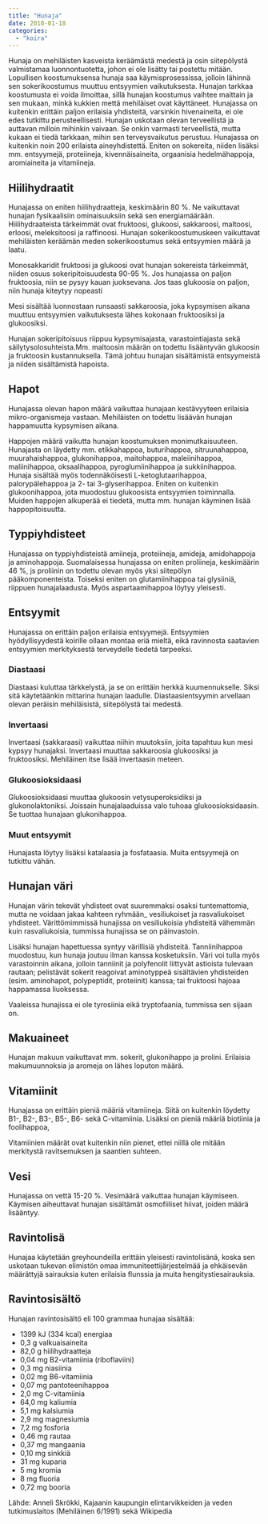 ```yaml
---
title: "Hunaja"
date: 2010-01-18
categories: 
  - "koira"
---
```


Hunaja on mehiläisten kasveista keräämästä medestä ja osin siitepölystä valmistamaa luonnontuotetta, johon ei ole lisätty tai postettu mitään. Lopullisen koostumuksensa hunaja saa käymisprosessissa, jolloin lähinnä sen sokerikoostumus muuttuu entsyymien vaikutuksesta. Hunajan tarkkaa koostumusta ei voida ilmoittaa, sillä hunajan koostumus vaihtee maittain ja sen mukaan, minkä kukkien mettä mehiläiset ovat käyttäneet. Hunajassa on kuitenkin erittäin paljon erilaisia yhdisteitä, varsinkin hivenaineita, ei ole edes tutkittu perusteellisesti. Hunajan uskotaan olevan terveellistä ja auttavan milloin mihinkin vaivaan. Se onkin varmasti terveellistä, mutta kukaan ei tiedä tarkkaan, mihin sen terveysvaikutus perustuu. Hunajassa on kuitenkin noin 200 erilaista aineyhdistettä. Eniten on sokereita, niiden lisäksi mm. entsyymejä, proteiineja, kivennäisaineita, orgaanisia hedelmähappoja, aromiaineita ja vitamiineja.  
<!--more-->

## Hiilihydraatit

Hunajassa on eniten hiilihydraatteja, keskimäärin 80 %. Ne vaikuttavat hunajan fysikaalisiin ominaisuuksiin sekä sen energiamäärään. Hiilihydraateista tärkeimmät ovat fruktoosi, glukoosi, sakkaroosi, maltoosi, erloosi, meleksitoosi ja raffinoosi. Hunajan sokerikoostumuskeen vaikuttavat mehiläisten keräämän meden sokerikoostumus sekä entsyymien määrä ja laatu.

Monosakkaridit fruktoosi ja glukoosi ovat hunajan sokereista tärkeimmät, niiden osuus sokeripitoisuudesta 90-95 %. Jos hunajassa on paljon fruktoosia, niin se pysyy kauan juoksevana. Jos taas glukoosia on paljon, niin hunaja kiteytyy nopeasti

Mesi sisältää luonnostaan runsaasti sakkaroosia, joka kypsymisen aikana muuttuu entsyymien vaikutuksesta lähes kokonaan fruktoosiksi ja glukoosiksi.

Hunajan sokeripitoisuus riippuu kypsymisajasta, varastointiajasta sekä säilytysolosuhteista.Mm. maltoosin määrän on todettu lisääntyvän glukoosin ja fruktoosin kustannuksella. Tämä johtuu hunajan sisältämistä entsyymeistä ja niiden sisältämistä hapoista.

## Hapot

Hunajassa olevan hapon määrä vaikuttaa hunajaan kestävyyteen erilaisia mikro-organismeja vastaan. Mehiläisten on todettu lisäävän hunajan happamuutta kypsymisen aikana.

Happojen määrä vaikutta hunajan koostumuksen monimutkaisuuteen. Hunajasta on läydetty mm. etikkahappoa, buturihappoa, sitruunahappoa, muurahaishappoa, glukonihappoa, maitohappoa, maleiinihappoa, maliinihappoa, oksaalihappoa, pyroglumiinihappoa ja sukkiinihappoa. Hunaja sisältää myös todennäköisesti L-ketoglutaarihappoa, palorypälehappoa ja 2- tai 3-glyserihappoa. Eniten on kuitenkin glukoonihappoa, jota muodostuu glukoosista entsyymien toiminnalla. Muiden happojen alkuperää ei tiedetä, mutta mm. hunajan käyminen lisää happopitoisuutta.

## Typpiyhdisteet

Hunajassa on typpiyhdisteistä amiineja, proteiineja, amideja, amidohappoja ja aminohappoja. Suomalaisessa hunajassa on eniten proliineja, keskimäärin 46 %, js proliinin on todettu olevan myös yksi siitepölyn pääkomponenteista. Toiseksi eniten on glutamiinihappoa tai glysiiniä, riippuen hunajalaadusta. Myös aspartaamihappoa löytyy yleisesti.

## Entsyymit

Hunajassa on erittäin paljon erilaisia entsyymejä. Entsyymien hyödyllisyydestä koirille ollaan montaa eriä mieltä, eikä ravinnosta saatavien entsyymien merkityksestä terveydelle tiedetä tarpeeksi.

### Diastaasi

Diastaasi kuluttaa tärkkelystä, ja se on erittäin herkkä kuumennukselle. Siksi sitä käytetäänkin mittarina hunajan laadulle. Diastaasientsyymin arvellaan olevan peräisin mehiläisistä, siitepölystä tai medestä.

### Invertaasi

Invertaasi (sakkaraasi) vaikuttaa niihin muutoksiin, joita tapahtuu kun mesi kypsyy hunajaksi. Invertaasi muuttaa sakkaroosia glukoosiksi ja fruktoosiksi. Mehiläinen itse lisää invertaasin meteen.

### Glukoosioksidaasi

Glukoosioksidaasi muuttaa glukoosin vetysuperoksidiksi ja glukonolaktoniksi. Joissain hunajalaaduissa valo tuhoaa glukoosioksidaasin. Se tuottaa hunajaan glukonihappoa.

### Muut entsyymit

Hunajasta löytyy lisäksi katalaasia ja fosfataasia. Muita entsyymejä on tutkittu vähän.

## Hunajan väri

Hunajan värin tekevät yhdisteet ovat suuremmaksi osaksi tuntemattomia, mutta ne voidaan jakaa kahteen ryhmään\_ vesiliukoiset ja rasvaliukoiset yhdisteet. Värittömimmissä hunajissa on vesiliukoisia yhdisteitä vähemmän kuin rasvaliukoisia, tummissa hunajissa se on päinvastoin.

Lisäksi hunajan hapettuessa syntyy värillisiä yhdisteitä. Tanniinihappoa muodostuu, kun hunaja joutuu ilman kanssa kosketuksiin. Väri voi tulla myös varastoinnin aikana, jolloin tanniinit ja polyfenolit liittyvät astioista tulevaan rautaan; pelistävät sokerit reagoivat aminotyppeä sisältävien yhdisteiden (esim. aminohapot, polypeptidit, proteiinit) kanssa; tai fruktoosi hajoaa happamassa liuoksessa.

Vaaleissa hunajissa ei ole tyrosiinia eikä tryptofaania, tummissa sen sijaan on.

## Makuaineet

Hunajan makuun vaikuttavat mm. sokerit, glukonihappo ja prolini. Erilaisia makumuunnoksia ja aromeja on lähes loputon määrä.

## Vitamiinit

Hunajassa on erittäin pieniä määriä vitamiineja. Siitä on kuitenkin löydetty B1-, B2-, B3-, B5-, B6- sekä C-vitamiinia. Lisäksi on pieniä määriä biotiinia ja foolihappoa,

Vitamiinien määrät ovat kuitenkin niin pienet, ettei niillä ole mitään merkitystä ravitsemuksen ja saantien suhteen.

## Vesi

Hunajassa on vettä 15-20 %. Vesimäärä vaikuttaa hunajan käymiseen. Käymisen aiheuttavat hunajan sisältämät osmofiiliset hiivat, joiden määrä lisääntyy.

## Ravintolisä

Hunajaa käytetään greyhoundeilla erittäin yleisesti ravintolisänä, koska sen uskotaan tukevan elimistön omaa immuniteettijärjestelmää ja ehkäisevän määrättyjä sairauksia kuten erilaisia flunssia ja muita hengitystiesairauksia.

## Ravintosisältö

Hunajan ravintosisältö eli 100 grammaa hunajaa sisältää:

- 1399 kJ (334 kcal) energiaa
- 0,3 g valkuaisaineita
- 82,0 g hiilihydraatteja
- 0,04 mg B2-vitamiinia (riboflaviini)
- 0,3 mg niasiinia
- 0,02 mg B6-vitamiinia
- 0,07 mg pantoteenihappoa
- 2,0 mg C-vitamiinia
- 64,0 mg kaliumia
- 5,1 mg kalsiumia
- 2,9 mg magnesiumia
- 7,2 mg fosforia
- 0,46 mg rautaa
- 0,37 mg mangaania
- 0,10 mg sinkkiä
- 31 mg kuparia
- 5 mg kromia
- 8 mg fluoria
- 0,72 mg booria

Lähde: Anneli Skrökki, Kajaanin kaupungin elintarvikkeiden ja veden tutkimuslaitos (Mehiläinen 6/1991) sekä Wikipedia
